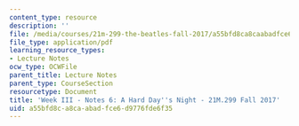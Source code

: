 ```yaml
---
content_type: resource
description: ''
file: /media/courses/21m-299-the-beatles-fall-2017/a55bfd8ca8caabadfce6d9776fde6f35_MIT21M_299F17_Notes06.pdf
file_type: application/pdf
learning_resource_types:
- Lecture Notes
ocw_type: OCWFile
parent_title: Lecture Notes
parent_type: CourseSection
resourcetype: Document
title: 'Week III - Notes 6: A Hard Day''s Night - 21M.299 Fall 2017'
uid: a55bfd8c-a8ca-abad-fce6-d9776fde6f35
---
```


